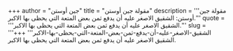 +++
author = "جين أوستن"
title = "مقولة جين أوستن"
description = '''مقولة جين أوستن: الشقيق الاصغر عليه أن يدفع ثمن بعض المتعة التي يحظى بها الاكبر.'''
quote = '''الشقيق الاصغر عليه أن يدفع ثمن بعض المتعة التي يحظى بها الاكبر.'''
slug = '''الشقيق-الاصغر-عليه-أن-يدفع-ثمن-بعض-المتعة-التي-يحظى-بها-الاكبر'''
+++
الشقيق الاصغر عليه أن يدفع ثمن بعض المتعة التي يحظى بها الاكبر.
